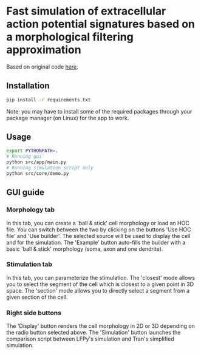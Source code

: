 # Fast simulation of extracellular action potential signatures based on a morphological filtering approximation

Based on original code [here](https://github.com/raduranta/Neural-AP-morphofilt).

## Installation

```bash
pip install -r requirements.txt
```

Note: you may have to install some of the required packages through your package manager (on Linux) for the app to work.

## Usage

```bash
export PYTHONPATH=.
# Running gui
python src/app/main.py
# Running simulation script only
python src/core/demo.py
```

## GUI guide

### Morphology tab

In this tab, you can create a 'ball & stick' cell morphology or load an HOC file. You can switch between the two by clicking on the buttons 'Use HOC file' and 'Use builder'. The selected source will be used to display the cell and for the simulation. The 'Example' button auto-fills the builder with a basic 'ball & stick' morphology (soma, axon and one dendrite).

### Stimulation tab

In this tab, you can parameterize the stimulation. The 'closest' mode allows you to select the segment of the cell which is closest to a given point in 3D space. The 'section' mode allows you to directly select a segment from a given section of the cell.

### Right side buttons

The 'Display' button renders the cell morphology in 2D or 3D depending on the radio button selected above. The 'Simulation' button launches the comparison script between LFPy's simulation and Tran's simplified simulation.